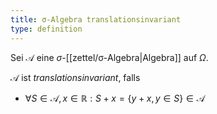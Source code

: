 ```yaml
---
title: σ-Algebra translationsinvariant
type: definition
---
```


Sei $\mathcal{A}$ eine $\sigma$-[[zettel/σ-Algebra|Algebra]] auf $\Omega$.

$\mathcal{A}$ ist *translationsinvariant*, falls
- $\forall S \in \mathcal{A}, x \in \mathbb{R} : S + x = \{ y + x, y \in S \} \in \mathcal{A}$